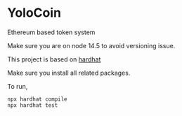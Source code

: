 # YoloCoin
Ethereum based token system

Make sure you are on node 14.5 to avoid versioning issue.

This project is based on [hardhat](https://hardhat.org/tutorial/)

Make sure you install all related packages.

To run,

```
npx hardhat compile
npx hardhat test
```
